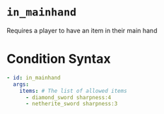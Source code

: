 # `in_mainhand`

Requires a player to have an item in their main hand

# Condition Syntax
```yaml
- id: in_mainhand
  args:
    items: # The list of allowed items
      - diamond_sword sharpness:4
      - netherite_sword sharpness:3 
```
